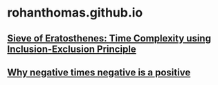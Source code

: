 # rohanthomas.github.io

## [Sieve of Eratosthenes: Time Complexity using Inclusion-Exclusion Principle](https://rohanthomas.me/Sieve-complexity.html)
## [Why negative times negative is a positive]([https://rohanthomas.me/Sieve-complexity.html](https://rohanthomas.me/negative-times-negative.html))

